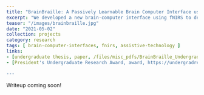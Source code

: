 ```yaml
---
title: "BrainBraille: A Passively Learnable Brain Computer Interface using fNIRS"
excerpt: "We developed a new brain-computer interface using fNIRS to detect attempted motor movement in different regions of the body. Converting attempted motions to language to enable more versatile communication options for people with movement disabilities. For my undergraduate thesis, I explored how transitional gestures may enable higher accuracy and information transfer with brain-computer interfaces."
teaser: "/images/brainbraille.jpg"
date: "2021-05-02"
collection: projects
category: research
tags: [ brain-computer-interfaces, fnirs, assistive-technology ]
links:
- [undergraduate thesis, paper, /files/misc_pdfs/BrainBraille_Undergrad_Thesis.pdf]
- [President's Undergraduate Research Award, award, https://undergradresearch.gatech.edu/content/presidents-undergraduate-research-awards]

---
```


Writeup coming soon!